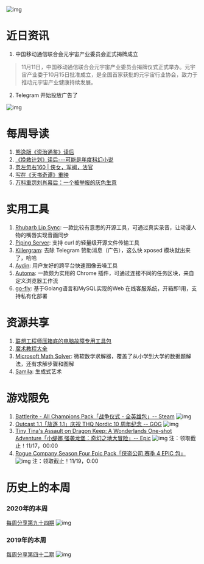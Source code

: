![img](http://mmbiz.qpic.cn/sz_mmbiz_png/pDARXZuibAKRqaicL7KR5WYP6CZicu7iasG0uicLoaibgBY8zQhlhpPiaKib7aBXPl0wHVVbSyVX916iboFP69cPVej6Tow/0?wx_fmt=png)

# 近日资讯

1. 中国移动通信联合会元宇宙产业委员会正式揭牌成立

> 11月11日，中国移动通信联合会元宇宙产业委员会揭牌仪式正式举办。元宇宙产业委于10月15日批准成立，是全国首家获批的元宇宙行业协会，致力于推动元宇宙产业健康持续发展。

2. Telegram 开始投放广告了

![img](http://mmbiz.qpic.cn/sz_mmbiz_png/pDARXZuibAKRqaicL7KR5WYP6CZicu7iasG0YHwibGWytdLsUoJQwr46zMQAQShsrictSUeas5AkKsFtMSBIJFLeqCPg/0?wx_fmt=png)

# 每周导读

1. [熊逸版《资治通鉴》读后](https://mp.weixin.qq.com/s/mWG10UN1bvqsasQTYa9oTw)
2. [《挽救计划》读后---可能是年度科幻小说](https://mp.weixin.qq.com/s/ULywD95wNGHP9XU6sTOd_g)
3. [忽左忽右160 | 侠女，军阀，法官](https://mp.weixin.qq.com/s/iBLFPAMlJA-CF6u-gujzBA)
4. [写在《天书奇谭》重映](https://mp.weixin.qq.com/s/VOl7T81FeFdzy-G0j1Yrjg)
4. [万科重罚刘肖幕后：一个被举报的灰色生意](https://mp.weixin.qq.com/s/sVtsRgxbx0IWiiFOnzJbYA)

# 实用工具

1. [Rhubarb Lip Sync](https://github.com/DanielSWolf/rhubarb-lip-sync): 一款比较有意思的开源工具，可通过真实录音，让动漫人物的嘴唇实现音画同步
2. [Piping Server](https://github.com/nwtgck/piping-server): 支持 curl 的轻量级开源文件传输工具
3. [Killergram](https://github.com/shatyuka/Killergram): 去除 Telegram 赞助消息（广告），这么快 xposed 模块就出来了，哈哈
4. [Aydin](https://github.com/royerlab/aydin): 用户友好的跨平台快速图像去噪工具
5. [Automa](https://github.com/Kholid060/automa): 一款颇为实用的 Chrome 插件，可通过连接不同的任务区块，来自定义浏览器工作流
6. [go-fly](https://github.com/taoshihan1991/go-fly): 基于Golang语言和MySQL实现的Web 在线客服系统，开箱即1用，支持私有化部署

# 资源共享

1. [联想工程师压箱底的电脑故障专用工具包](https://www.aliyundrive.com/s/6Zs9f7XSZ5W)
2. [魔术教程大全](https://www.aliyundrive.com/s/bKNrMewmUmB)
3. [Microsoft Math Solver](https://mathsolver.microsoft.com/zh): 微软数学求解器，覆盖了从小学到大学的数据题解法，还有求解步骤和图解
4. [Samila](https://github.com/sepandhaghighi/samila): 生成式艺术

# 游戏限免

1. [Battlerite - All Champions Pack「战争仪式 - 全英雄包」-- Steam](https://store.steampowered.com/news/app/504370/view/3111418580086623354)
![img](http://mmbiz.qpic.cn/sz_mmbiz_png/pDARXZuibAKRqaicL7KR5WYP6CZicu7iasG0QRNZ8cXNG1qSNB1cIDicKsrsZt3xPMfrCBLmk6ZBtCzpbelSRCicxkDA/0?wx_fmt=png)
2. [Outcast 1.1「放逐 1.1」庆祝 THQ Nordic 10 周年纪念 -- GOG](https://www.gog.com/partner/thqnordic)
![img](http://mmbiz.qpic.cn/sz_mmbiz_png/pDARXZuibAKRqaicL7KR5WYP6CZicu7iasG0AAtm0RnpGQz7ARuWP53eXeYp7O7URaIgibujmLPFmdQuib1xzE9zdQrQ/0?wx_fmt=png)
3. [Tiny Tina's Assault on Dragon Keep: A Wonderlands One-shot Adventure「小缇娜 强袭龙堡：奇幻之地大冒险」-- Epic](https://www.epicgames.com/store/en-US/p/tiny-tinas-assault-on-dragon-keep-a-wonderlands-one-shot-adventure)
![img](http://mmbiz.qpic.cn/sz_mmbiz_png/pDARXZuibAKRqaicL7KR5WYP6CZicu7iasG0J9rbLCuLClywZS8JR9Ha3MfS5ZeR5uicY0nd2VYVH57wKFOy9gCADcQ/0?wx_fmt=png)
注：领取截止！11/17，00:00
4. [Rogue Company Season Four Epic Pack「侠盗公司 赛季 4 EPIC 包」](https://www.epicgames.com/store/en-US/p/rogue-company--season-4-epic-pack)
![img](http://mmbiz.qpic.cn/sz_mmbiz_png/pDARXZuibAKRqaicL7KR5WYP6CZicu7iasG0xotm85hJbSxlxoJHSLcicyBtuibskE8qAj3TvibjETtLcE8WAq76AEkZw/0?wx_fmt=png)
注：领取截止！11/19，0:00

# 历史上的本周

### 2020年的本周

[每周分享第九十四期](https://mp.weixin.qq.com/s/Lmx3EuHujVSlIkMk4x2tIg)
![img](https://mmbiz.qpic.cn/sz_mmbiz_jpg/pDARXZuibAKRZ3klGykgcznXPLgsIAgGOFpLcGPBKhD7v0cr0oWqqBhv3hryeH0QIt6gQBhxWZGibIXkn0ibKhicJw/640?wx_fmt=jpeg&tp=webp&wxfrom=5&wx_lazy=1&wx_co=1)

### 2019年的本周

[每周分享第四十二期](https://mp.weixin.qq.com/s?__biz=MzI3MDA2MDA3NQ==&mid=2657570541&idx=1&sn=14aa525b6bb4747ac68719678e2625d5&scene=21#wechat_redirect)
![img](https://mmbiz.qpic.cn/sz_mmbiz_png/pDARXZuibAKSS64PEkxJAtdwvHjgzJDZUp8I0DehPjaCr2WpuykJlvsFldZ8yGibDic863b50p6sRAj3jLLFgm2Aw/640?wx_fmt=png&tp=webp&wxfrom=5&wx_lazy=1&wx_co=1)

